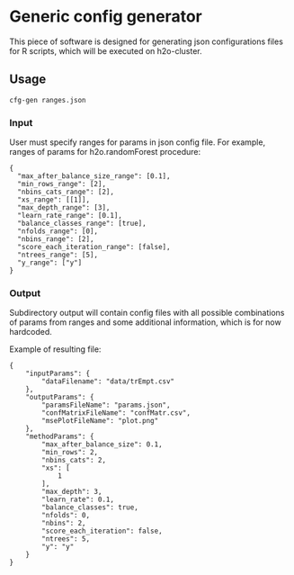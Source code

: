# Generic config generator

This piece of software is designed for generating json configurations files for 
R scripts, which will be executed on h2o-cluster.

## Usage

```
cfg-gen ranges.json
``` 

### Input

User must specify ranges for params in json config file. For example, 
ranges of params for h2o.randomForest procedure: 

```
{
  "max_after_balance_size_range": [0.1],
  "min_rows_range": [2],
  "nbins_cats_range": [2],
  "xs_range": [[1]],
  "max_depth_range": [3],
  "learn_rate_range": [0.1],
  "balance_classes_range": [true],
  "nfolds_range": [0],
  "nbins_range": [2],
  "score_each_iteration_range": [false],
  "ntrees_range": [5],
  "y_range": ["y"]
}
``` 

### Output

Subdirectory output will contain config files with all possible combinations of 
params from ranges and some additional information, which is for now hardcoded.

Example of resulting file: 
```
{
    "inputParams": {
        "dataFilename": "data/trEmpt.csv"
    },
    "outputParams": {
        "paramsFileName": "params.json",
        "confMatrixFileName": "confMatr.csv",
        "msePlotFileName": "plot.png"
    },
    "methodParams": {
        "max_after_balance_size": 0.1,
        "min_rows": 2,
        "nbins_cats": 2,
        "xs": [
            1
        ],
        "max_depth": 3,
        "learn_rate": 0.1,
        "balance_classes": true,
        "nfolds": 0,
        "nbins": 2,
        "score_each_iteration": false,
        "ntrees": 5,
        "y": "y"
    }
}
```